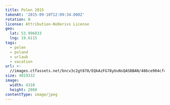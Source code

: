 ```yaml
---
title: Polen 2015
takenAt: '2015-09-10T12:09:34.000Z'
rotation: 0
license: Attribution-NoDerivs License
geo:
  lat: 53.996833
  lng: 19.6115
tags:
  - polen
  - poland
  - urlaub
  - vacation
url: >-
  //images.ctfassets.net/bncv3c2gt878/EQkAzFG78yUuNsQASBBAN/486ce904cf43112a2573b7a518684ae2/polen-2015_25862656101_o
size: 4019332
image:
  width: 4310
  height: 2868
contentType: image/jpeg
---
```


